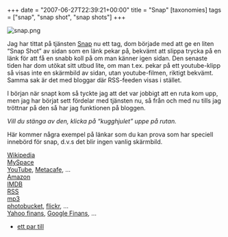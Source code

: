 +++
date = "2007-06-27T22:39:21+00:00"
title = "Snap"
[taxonomies]
tags = ["snap", "snap shot", "snap shots"]
+++

<div class="middle">
  <img src='/images/2007/06/snap.png' alt='snap.png' />
</div>

Jag har tittat på tjänsten [Snap][1] nu ett tag, dom började med att ge en liten &#8220;Snap Shot&#8221; av sidan som en länk pekar på, bekvämt att slippa trycka på en länk för att få en snabb koll på om man känner igen sidan. Den senaste tiden har dom utökat sitt utbud lite, om man t.ex. pekar på ett youtube-klipp så visas inte en skärmbild av sidan, utan youtube-filmen, riktigt bekvämt. Samma sak är det med bloggar där RSS-feeden visas i stället.

I början när snapt kom så tyckte jag att det var jobbigt att en ruta kom upp, men jag har börjat sett fördelar med tjänsten nu, så från och med nu tills jag tröttnar på den så har jag funktionen på bloggen.

*Vill du stänga av den, klicka på &#8220;kugghjulet&#8221; uppe på rutan.*

Här kommer några exempel på länkar som du kan prova som har speciell innebörd för snap, d.v.s det blir ingen vanlig skärmbild.

[Wikipedia][2]  
[MySpace][3]  
[YouTube][4], [Metacafe][5], &#8230;  
[Amazon][6]  
[IMDB][7]  
[RSS][8]  
[mp3][9]  
[photobucket][10], [flickr][11], &#8230;  
[Yahoo finans][12], [Google Finans][13], &#8230;  
+ [ett par till][14]



<small></small>

 [1]: http://www.snap.com
 [2]: http://en.wikipedia.org/wiki/Star_Wrek
 [3]: http://www.myspace.com/askaninja
 [4]: http://youtube.com/watch?v=Gp-AnK3DJpE
 [5]: https://web.archive.org/web/20070705053250/http://www.metacafe.com/watch/391440/robot_chicken_star_trek/
 [6]: https://web.archive.org/web/20070629003942/http://www.amazon.com/Nokia-N95-Silver-Phone-Unlocked/dp/B000PEOLAG/
 [7]: https://web.archive.org/web/20070708050026/http://imdb.com/name/nm0424060/
 [8]: https://web.archive.org/web/20070705051025/http://mj.barczyk.se/blog/
 [9]: http://www.bahnhof.se/wb379880/podcast/podcast_forsvarets_radioanstalt.mp3
 [10]: http://i116.photobucket.com/albums/o34/perspexspaceship/
 [11]: http://flickr.com/photos/kayo_iz-source/tags/glass
 [12]: https://web.archive.org/web/20070630045035/http://finance.yahoo.com/q?s=aapl
 [13]: http://finance.google.com/finance?q=goog
 [14]: https://web.archive.org/web/20070705215641/http://www.snap.com/about/shots_central.php
